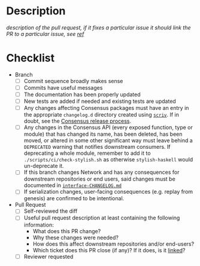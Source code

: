 # Description

<!-- CI flakiness -- delete this before opening a PR

Sadly, some CI checks are currently flaky. Right now, this includes:

 - GH Actions Windows job sometimes run out of memory

 - The tests in WallClock.delay* can fail under load (quite rarely), see #3894

 - The "Subscription.Resolve Subscribe (IO)" test sometimes fails

 - ThreadNet tests that involve two eras might fail with a node failing to pipeline, see #4285

If you encounter one of these, try restarting the job to see if the failure vanishes. If it does not or when in doubt, consider posting in the #network or #consensus channels on Slack.
-->

_description of the pull request, if it fixes a particular issue it should link the PR to a particular issue, see [ref](https://docs.github.com/en/issues/tracking-your-work-with-issues/linking-a-pull-request-to-an-issue#linking-a-pull-request-to-an-issue-using-a-keyword=)_

# Checklist

- Branch
    - [ ] Commit sequence broadly makes sense
    - [ ] Commits have useful messages
    - [ ] The documentation has been properly updated
    - [ ] New tests are added if needed and existing tests are updated
    - [ ] Any changes affecting Consensus packages must have an entry in the appropriate `changelog.d` directory created using [`scriv`](https://github.com/input-output-hk/scriv). If in doubt, see the [Consensus release process](https://github.com/input-output-hk/ouroboros-consensus/blob/main/docs/ReleaseProcess.md#adding-a-changelog-fragment).
    - [ ] Any changes in the Consensus API (every exposed function, type or module) that has changed its name, has been deleted, has been moved, or altered in some other significant way must leave behind a `DEPRECATED` warning that notifies downstream consumers. If deprecating a whole module, remember to add it to `./scripts/ci/check-stylish.sh` as otherwise `stylish-haskell` would un-deprecate it.
    - [ ] If this branch changes Network and has any consequences for downstream repositories or end users, said changes must be documented in [`interface-CHANGELOG.md`](../docs/interface-CHANGELOG.md)
    - [ ] If serialization changes, user-facing consequences (e.g. replay from genesis) are confirmed to be intentional.
- Pull Request
    - [ ] Self-reviewed the diff
    - [ ] Useful pull request description at least containing the following information:
      - What does this PR change?
      - Why these changes were needed?
      - How does this affect downstream repositories and/or end-users?
      - Which ticket does this PR close (if any)? If it does, is it [linked](https://docs.github.com/en/issues/tracking-your-work-with-issues/linking-a-pull-request-to-an-issue)?
    - [ ] Reviewer requested
